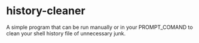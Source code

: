 # history-cleaner

A simple program that can be run manually or in your PROMPT_COMAND to clean your shell history file of unnecessary junk.
